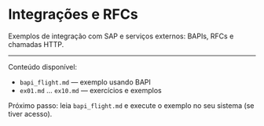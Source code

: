 # Integrações e RFCs

Exemplos de integração com SAP e serviços externos: BAPIs, RFCs e chamadas HTTP.

---

Conteúdo disponível:
- `bapi_flight.md` — exemplo usando BAPI
- `ex01.md` … `ex10.md` — exercícios e exemplos

Próximo passo: leia `bapi_flight.md` e execute o exemplo no seu sistema (se tiver acesso).